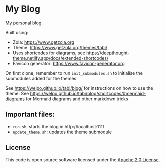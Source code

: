 # My Blog

[My](https://github.com/pvillega) personal blog.

Built using:

- Zola: https://www.getzola.org
- Theme: https://www.getzola.org/themes/tabi/
- Uses shortcodes for diagrams, see <https://deepthought-theme.netlify.app/docs/extended-shortcodes/> 
- Favicon generator: https://www.favicon-generator.org

On first clone, remember to run `init_submodules.sh` to initialise the submodules added for the themes

See https://welpo.github.io/tabi/blog/ for instructions on how to use the theme.
See https://welpo.github.io/tabi/blog/shortcodes/#mermaid-diagrams for Mermaid diagrams and other markdown tricks


## Important files:

- `run.sh`: starts the blog in http://localhost:1111
- `update_theme.sh`: updates the theme submodule


## License

This code is open source software licensed under the [Apache 2.0 License]("http://www.apache.org/licenses/LICENSE-2.0.html").
